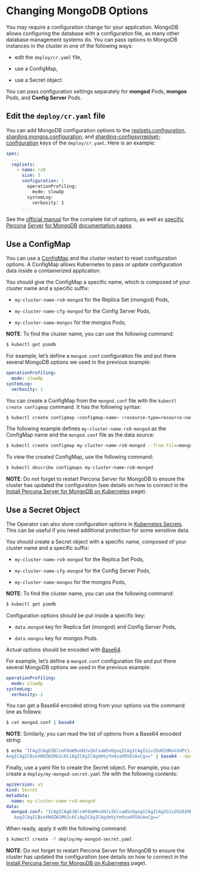 # Changing MongoDB Options

You may require a configuration change for your application. MongoDB allows
configuring the database with a configuration file, as many other database
management systems do. You can pass options to MongoDB instances in the cluster
in one of the following ways:


* edit the `deploy/cr.yaml` file,


* use a ConfigMap,


* use a Secret object.

You can pass configuration settings separately for **mongod** Pods,
**mongos** Pods, and **Config Server** Pods.

## Edit the `deploy/cr.yaml` file

You can add MongoDB configuration options to the
[replsets.configuration](operator.md#replsets-configuration),
[sharding.mongos.configuration](operator.md#sharding-mongos-configuration), and
[sharding-configsvrreplset-configuration](operator.md#sharding-configsvrreplset-configuration)
keys of the `deploy/cr.yaml`. Here is an example:

```yaml
spec:
  ...
  replsets:
    - name: rs0
      size: 3
      configuration: |
        operationProfiling:
          mode: slowOp
        systemLog:
          verbosity: 1
      ...
```

See the [official manual](https://docs.mongodb.com/manual/reference/configuration-options/)
for the complete list of options, as well as
[specific](https://www.percona.com/doc/percona-server-for-mongodb/LATEST/rate-limit.html)
[Percona](https://www.percona.com/doc/percona-server-for-mongodb/LATEST/inmemory.html)
[Server](https://www.percona.com/doc/percona-server-for-mongodb/LATEST/data_at_rest_encryption.html)
[for MongoDB](https://www.percona.com/doc/percona-server-for-mongodb/LATEST/log-redaction.html)
[documentation pages](https://www.percona.com/doc/percona-server-for-mongodb/LATEST/audit-logging.html).

## Use a ConfigMap

You can use a [ConfigMap](https://kubernetes.io/docs/tasks/configure-pod-container/configure-pod-configmap/)
and the cluster restart to reset configuration options. A ConfigMap allows
Kubernetes to pass or update configuration data inside a containerized
application.

You should give the ConfigMap a specific name, which is composed of your cluster
name and a specific suffix:


* `my-cluster-name-rs0-mongod` for the Replica Set (mongod) Pods,


* `my-cluster-name-cfg-mongod` for the Config Server Pods,


* `my-cluster-name-mongos` for the mongos Pods,

**NOTE**: To find the cluster name, you can use the following command:

```bash
$ kubectl get psmdb
```

For example, let’s define a `mongod.conf` configuration file and put there
several MongoDB options we used in the previous example:

```yaml
operationProfiling:
  mode: slowOp
systemLog:
  verbosity: 1
```

You can create a ConfigMap from the `mongod.conf` file with the
`kubectl create configmap` command. It has the following syntax:

```bash
$ kubectl create configmap <configmap-name> <resource-type=resource-name>
```

The following example defines `my-cluster-name-rs0-mongod` as the ConfigMap
name and the `mongod.conf` file as the data source:

```bash
$ kubectl create configmap my-cluster-name-rs0-mongod --from-file=mongod.conf=mongod.conf
```

To view the created ConfigMap, use the following command:

```bash
$ kubectl describe configmaps my-cluster-name-rs0-mongod
```

**NOTE**: Do not forget to restart Percona Server for MongoDB to ensure the
cluster has updated the configuration (see details on how to connect in the
[Install Percona Server for MongoDB on Kubernetes](kubernetes.md#operator-kubernetes)
page).

## Use a Secret Object

The Operator can also store configuration options in [Kubernetes Secrets](https://kubernetes.io/docs/concepts/configuration/secret/).
This can be useful if you need additional protection for some sensitive data.

You should create a Secret object with a specific name, composed of your cluster
name and a specific suffix:


* `my-cluster-name-rs0-mongod` for the Replica Set Pods,


* `my-cluster-name-cfg-mongod` for the Config Server Pods,


* `my-cluster-name-mongos` for the mongos Pods,

**NOTE**: To find the cluster name, you can use the following command:

```bash
$ kubectl get psmdb
```

Configuration options should be put inside a specific key:


* `data.mongod` key for Replica Set (mongod) and Config Server Pods,


* `data.mongos` key for mongos Pods.

Actual options should be encoded with [Base64](https://en.wikipedia.org/wiki/Base64).

For example, let’s define a `mongod.conf` configuration file and put there
several MongoDB options we used in the previous example:

```yaml
operationProfiling:
  mode: slowOp
systemLog:
  verbosity: 1
```

You can get a Base64 encoded string from your options via the command line as
follows:

```bash
$ cat mongod.conf | base64
```

**NOTE**: Similarly, you can read the list of options from a Base64 encoded
string:

```bash
$ echo "ICAgICAgb3BlcmF0aW9uUHJvZmlsaW5nOgogICAgICAgIG1vZGU6IHNsb3dPc\
AogICAgICBzeXN0ZW1Mb2c6CiAgICAgICAgdmVyYm9zaXR5OiAxCg==" | base64 --decode
```

Finally, use a yaml file to create the Secret object. For example, you can
create a `deploy/my-mongod-secret.yaml` file with the following contents:

```yaml
apiVersion: v1
kind: Secret
metadata:
  name: my-cluster-name-rs0-mongod
data:
  mongod.conf: "ICAgICAgb3BlcmF0aW9uUHJvZmlsaW5nOgogICAgICAgIG1vZGU6IHNsb3dPc\
   AogICAgICBzeXN0ZW1Mb2c6CiAgICAgICAgdmVyYm9zaXR5OiAxCg=="
```

When ready, apply it with the following command:

```bash
$ kubectl create -f deploy/my-mongod-secret.yaml
```

**NOTE**: Do not forget to restart Percona Server for MongoDB to ensure the
cluster has updated the configuration (see details on how to connect in the
[Install Percona Server for MongoDB on Kubernetes](kubernetes.md#operator-kubernetes)
page).
